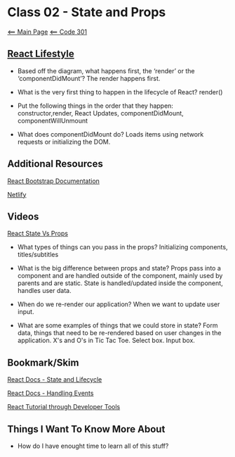 # Class 02 - State and Props

[<== Main Page](../README.md)
[<== Code 301](../code301/code301.md)

## [React Lifestyle](https://medium.com/@joshuablankenshipnola/react-component-lifecycle-events-cb77e670a093)

- Based off the diagram, what happens first, the ‘render’ or the ‘componentDidMount’? The render happens first.

- What is the very first thing to happen in the lifecycle of React? render()

- Put the following things in the order that they happen: constructor,render, React Updates, componentDidMount, componentWillUnmount

- What does componentDidMount do? Loads items using network requests or initializing the DOM.

## Additional Resources

[React Bootstrap Documentation](https://react-bootstrap.github.io/)

[Netlify](https://www.netlify.com/)

## Videos

[React State Vs Props](https://www.youtube.com/watch?v=IYvD9oBCuJI)

- What types of things can you pass in the props? Initializing components, titles/subtitles

- What is the big difference between props and state? Props pass into a component and are handled outside of the component, mainly used by parents and are static. State is handled/updated inside the component, handles user data.

- When do we re-render our application? When we want to update user input.

- What are some examples of things that we could store in state? Form data, things that need to be re-rendered based on user changes in the application. X's and O's in Tic Tac Toe. Select box. Input box.

## Bookmark/Skim

[React Docs - State and Lifecycle](https://reactjs.org/docs/state-and-lifecycle.html)

[React Docs - Handling Events](https://reactjs.org/docs/handling-events.html)

[React Tutorial through Developer Tools](https://reactjs.org/tutorial/tutorial.html)

## Things I Want To Know More About

- How do I have enought time to learn all of this stuff?
